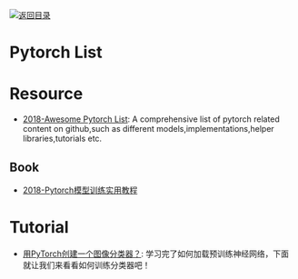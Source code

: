 [![返回目录](https://user-images.githubusercontent.com/5803001/38079637-ff0abcf0-3371-11e8-9b76-ad651620afc7.jpg)](https://github.com/wx-chevalier/Awesome-Lists)

# Pytorch List

# Resource

- [2018-Awesome Pytorch List](https://github.com/bharathgs/Awesome-pytorch-list): A comprehensive list of pytorch related content on github,such as different models,implementations,helper libraries,tutorials etc.

## Book

- [2018-Pytorch模型训练实用教程](https://github.com/tensor-yu/PyTorch_Tutorial)

# Tutorial 

- [用PyTorch创建一个图像分类器？](https://zhuanlan.zhihu.com/p/52838751): 学习完了如何加载预训练神经网络，下面就让我们来看看如何训练分类器吧！